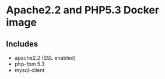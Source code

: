 # Apache2.2 and PHP5.3 Docker image

## Includes

- apache2.2 (SSL enabled)
- php-fpm 5.3
- mysql-client
